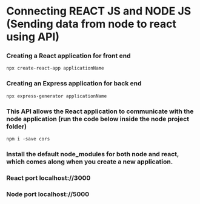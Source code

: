 # Connecting REACT JS and NODE JS  (Sending data from node to react using API)
 
### Creating a React application for front end
    npx create-react-app applicationName

### Creating an Express application for back end
    npx express-generator applicationName

### This API allows the React application to communicate with the node application (run the code below inside the node project folder)
    npm i -save cors

### Install the default node_modules for both node and react, which comes along when you create a new application.

### React port localhost://3000
### Node port localhost://5000